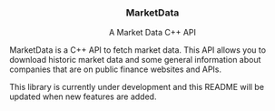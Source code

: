 <p align="center">
  <h3 align="center">MarketData</h3>
  <p align="center">
    A Market Data C++ API
  </p>
</p>

MarketData is a C++ API to fetch market data. This API allows you to download historic market data and some general information about companies that are on public finance websites and APIs. 

This library is currently under development and this README will be updated when new features are added. 

